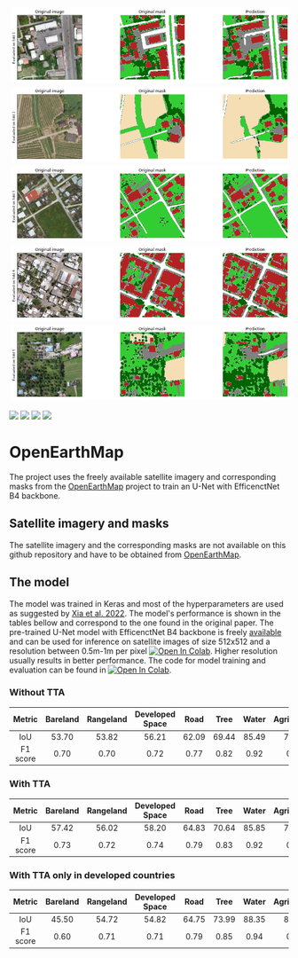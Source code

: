 <img src="https://github.com/sebastianbahr/OpenEarthMap/blob/main/images/inference_CV1.png" alt="Title image 1" class="center" style="margin: 0px 0px 0px 0px; padding: 2px 2px 2px 2px;" />
<img src="https://github.com/sebastianbahr/OpenEarthMap/blob/main/images/inference_CV2.png" alt="Title image 2" class="center" style="margin: 0px 0px 0px 0px; padding: 2px 2px 2px 2px;" />
<img src="https://github.com/sebastianbahr/OpenEarthMap/blob/main/images/inference_CV3.png" alt="Title image 3" class="center" style="margin: 0px 0px 0px 0px; padding: 2px 2px 2px 2px;" />
<img src="https://github.com/sebastianbahr/OpenEarthMap/blob/main/images/inference_CV4.png" alt="Title image 4" class="center" style="margin: 0px 0px 0px 0px; padding: 2px 2px 2px 2px;" />
<img src="https://github.com/sebastianbahr/OpenEarthMap/blob/main/images/inference_CV5.png" alt="Title image 5" class="center" style="margin: 0px 0px 0px 0px; padding: 2px 2px 2px 2px;" />

<div align="left">

[![](https://img.shields.io/badge/Colab-white?logo=googlecolab)](#) 
[![](https://img.shields.io/badge/Tensorflow-white?logo=Tensorflow)](#)
[![](https://img.shields.io/badge/Keras-red?logo=Keras)](#)
[![](https://img.shields.io/badge/Python-white?logo=Python)](#)
 
</div>

# OpenEarthMap

The project uses the freely available satellite imagery and corresponding masks from the [OpenEarthMap](https://github.com/bao18/open_earth_map) project to train an U-Net with EfficenctNet B4 backbone.

## Satellite imagery and masks

The satellite imagery and the corresponding masks are not available on this github repository and have to be obtained from [OpenEarthMap](https://zenodo.org/record/7223446#.ZDlGF3ZBxaQ). 

## The model

The model was trained in Keras and most of the hyperparameters are used as suggested by [Xia et al. 2022](https://arxiv.org/abs/2210.10732). The model's performance is shown in the tables bellow and correspond to the one found in the original paper. The pre-trained U-Net model with EfficenctNet B4 backbone is freely [available](https://drive.google.com/drive/folders/1RpSzPsDdSzjjmkW5vWdEOsx1bC4Tdy77?usp=sharing) and can be used for inference on satellite images of size 512x512 and a resolution between 0.5m-1m per pixel [![Open In Colab](https://colab.research.google.com/assets/colab-badge.svg)](https://colab.research.google.com/github/sebastianbahr/OpenEarthMap/blob/main/OpenEarthMap_inference.ipynb). Higher resolution usually results in better performance. The code for model training and evaluation can be found in [![Open In Colab](https://colab.research.google.com/assets/colab-badge.svg)](https://colab.research.google.com/github/sebastianbahr/OpenEarthMap/blob/main/OpenEarthMap_image_segmentation.ipynb). 

### Without TTA
| Metric | Bareland | Rangeland | Developed Space | Road | Tree | Water | Agriculture | Building | Avg.|
|:---:|:---:|:---:|:---:|:---:|:---:|:---:|:---:|:---:|:---:|
| IoU    | 53.70 | 53.82 | 56.21 | 62.09 | 69.44 | 85.49 | 77.74 | 79.85 | 67.29 |
| F1 score | 0.70 | 0.70| 0.72 | 0.77 | 0.82 | 0.92 | 0.87 | 0.89 |0.80 |

### With TTA
| Metric | Bareland | Rangeland | Developed Space | Road | Tree | Water | Agriculture | Building | Avg.|
|:---:|:---:|:---:|:---:|:---:|:---:|:---:|:---:|:---:|:---:|
| IoU    | 57.42 | 56.02 | 58.20 | 64.83 | 70.64 | 85.85 | 79.92 | 80.94 | 69.23 |
| F1 score | 0.73 | 0.72| 0.74 | 0.79 | 0.83 | 0.92 | 0.89 | 0.89 |0.81 |


### With TTA only in developed countries
| Metric | Bareland | Rangeland | Developed Space | Road | Tree | Water | Agriculture | Building | Avg.|
|:---:|:---:|:---:|:---:|:---:|:---:|:---:|:---:|:---:|:---:|
| IoU    | 45.50 | 54.72 | 54.82 | 64.75 | 73.99 | 88.35 | 83.85 | 80.72 | 68.34 |
| F1 score | 0.60 | 0.71| 0.71 | 0.79 | 0.85 | 0.94 | 0.91 | 0.89 |0.80 |




